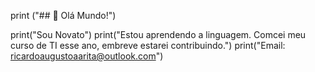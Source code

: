 print ("## 👋 Olá Mundo!")

print("Sou Novato") 
print("Estou aprendendo a linguagem. Comcei meu curso de TI esse ano, embreve estarei contribuindo.")
print("Email: ricardoaugustoaarita@outlook.com")
